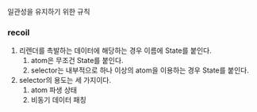 일관성을 유지하기 위한 규칙

### recoil

1. 리렌더를 촉발하는 데이터에 해당하는 경우 이름에 State를 붙인다.
   1. atom은 무조건 State를 붙인다.
   2. selector는 내부적으로 하나 이상의 atom을 이용하는 경우 State를 붙인다.
2. selector의 용도는 세 가지이다.
   1. atom 파생 상태
   2. 비동기 데이터 패칭
